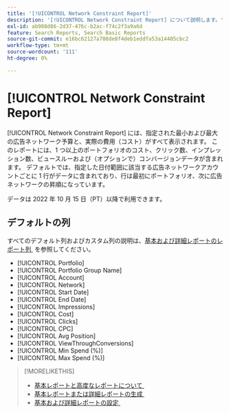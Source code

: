 ```yaml
---
title: '[!UICONTROL Network Constraint Report]'
description: '[!UICONTROL Network Constraint Report] について説明します。'
exl-id: ab908d86-2d37-476c-b2ac-f74c2f3a9a6d
feature: Search Reports, Search Basic Reports
source-git-commit: e16bc62127a708de8f4deb1eddfa53a14405cbc2
workflow-type: tm+mt
source-wordcount: '111'
ht-degree: 0%

---
```


# [!UICONTROL Network Constraint Report]

[!UICONTROL Network Constraint Report] には、指定された最小および最大の広告ネットワーク予算と、実際の費用（コスト）がすべて表示されます。 このレポートには、1 つ以上のポートフォリオのコスト、クリック数、インプレッション数、ビュースルーおよび（オプションで）コンバージョンデータが含まれます。 デフォルトでは、指定した日付範囲に該当する広告ネットワークアカウントごとに 1 行がデータに含まれており、行は最初にポートフォリオ、次に広告ネットワークの昇順になっています。

データは 2022 年 10 月 15 日（PT）以降で利用できます。<!-- [Later: You can view data for the previous NN days.] -->

## デフォルトの列

すべてのデフォルト列およびカスタム列の説明は、[&#x200B; 基本および詳細レポートのレポート列 &#x200B;](basic-advanced-report-columns.md) を参照してください。

* [!UICONTROL Portfolio]
* [!UICONTROL Portfolio Group Name]
* [!UICONTROL Account]
* [!UICONTROL Network]
* [!UICONTROL Start Date]
* [!UICONTROL End Date]
* [!UICONTROL Impressions]
* [!UICONTROL Cost]
* [!UICONTROL Clicks]
* [!UICONTROL CPC]
* [!UICONTROL Avg Position]
* [!UICONTROL ViewThroughConversions]
* [!UICONTROL Min Spend (%)]
* [!UICONTROL Max Spend (%)]

>[!MORELIKETHIS]
>
>* [&#x200B; 基本レポートと高度なレポートについて &#x200B;](basic-advanced-report-about.md)
>* [&#x200B; 基本レポートまたは詳細レポートの生成 &#x200B;](basic-advanced-report-generate.md)
>* [&#x200B; 基本および詳細レポートの設定 &#x200B;](basic-advanced-report-settings.md)
